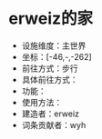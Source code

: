 # erweiz的家

* 设施维度：主世界
* 坐标：[-46,-,-262]
* 前往方式：步行
* 具体前往方式：
* 功能：
* 使用方法：
* 建造者：erweiz
* 词条贡献者：wyh
